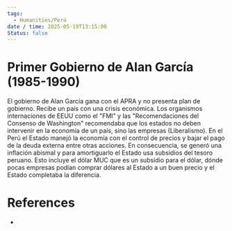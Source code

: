```yaml
---
tags:
  - Humanities/Perú
date / time: 2025-05-19T13:15:00
Status: false
---
```

# Primer Gobierno de Alan García (1985-1990)
El gobierno de Alan García gana con el APRA y no presenta plan de gobierno. Recibe un país con una crisis económica.
Los organismos internaciones de EEUU como el "FMI" y las "Recomendaciones del Consenso de Washington" recomendaba que los estados no deben intervenir en la economía de un país, sino las empresas (Liberalismo). 
En el Perú el Estado manejó la economía con el control de precios y bajar el pago de la deuda externa entre otras acciones. En consecuencia, se generó una inflación abismal y para amortiguarlo el Estado usa subsidios del tesoro peruano. Esto incluye el dólar MUC que es un subsidio para el dólar, dónde pocas empresas podían comprar dólares al Estado a un buen precio y el Estado completaba la diferencia.

# References

- 